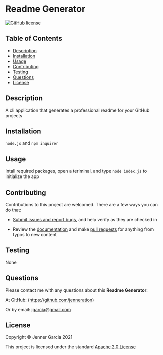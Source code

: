 
# Readme Generator

[![GitHub license](https://img.shields.io/badge/license-Apache2.0-blue.svg)](https://opensource.org/licenses/Apache-2.0)

## Table of Contents
- [Description](#description)
- [Installation](#installation)
- [Usage](#usage)
- [Contributing](#contributing)
- [Testing](#testing)
- [Questions](#questions)
- [License](#license)

## Description
A cli application that generates a professional readme for your GitHub projects

## Installation
`node.js` and `npm inquirer`

## Usage
Intall required packages, open a teriminal, and type `node index.js` to initialize the app

## Contributing
Contributions to this project are welcomed. There are a few ways you can do that:
            
- [Submit issues and report bugs](https://github.com/jenneration/ReadMe-Generator/issues), and help verify as they are checked in

- Review the [documentation](https://github.com/jenneration/ReadMe-Generator) and make [pull requests](https://github.com/jenneration/ReadMe-Generator/pulls) for anything from typos to new content

## Testing
None

## Questions
Please contact me with any questions about this **Readme Generator**:

At GitHub: (https://github.com/jenneration)

Or by email:  jgarcia@gmail.com 

## License
Copyright &copy; Jenner Garcia 2021

This project is licensed under the standard [Apache 2.0 License](https://opensource.org/licenses/Apache-2.0)

